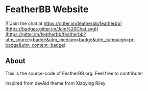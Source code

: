 # FeatherBB Website

[![Join the chat at https://gitter.im/featherbb/featherbb](https://badges.gitter.im/Join%20Chat.svg)](https://gitter.im/featherbb/featherbb?utm_source=badge&utm_medium=badge&utm_campaign=pr-badge&utm_content=badge)

## About

This is the source-code of FeatherBB.org. Feel free to contribute!

Inspired from devAid theme from Xiaoying Riley